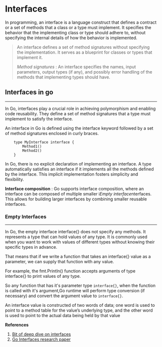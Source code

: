 # Interfaces

In programming, an interface is a language construct that defines a contract or a set of methods that a class or a type must implement. It specifies the behavior that the implementing class or type should adhere to, without specifying the internal details of how the behavior is implemented.

> An interface defines a set of method signatures without specifying the implementation. It serves as a blueprint for classes or types that implement it.
>
> *Method signatures* : An interface specifies the names, input parameters, output types (if any), and possibly error handling of the methods that implementing types should have.

## Interfaces in go
---
In Go, interfaces play a crucial role in achieving polymorphism and enabling code reusability. They define a set of method signatures that a type must implement to satisfy the interface. 

An interface in Go is defined using the interface keyword followed by a set of method signatures enclosed in curly braces. 

```
    type MyInterface interface {
	    Method1()
	    Method2()
    }
```

In Go, there is no explicit declaration of implementing an interface. A type automatically satisfies an interface if it implements all the methods defined by the interface. This implicit implementation fosters simplicity and flexibility.

**Interface composition** : Go supports interface composition, where an interface can be composed of multiple smaller i*Empty interface*nterfaces. This allows for building larger interfaces by combining smaller reusable interfaces.

 ### Empty Interfaces
 ---
 In Go, the empty interface interface{} does not specify any methods. It represents a type that can hold values of any type. It is commonly used when you want to work with values of different types without knowing their specific types in advance. 

 That means that if we write a function that takes an interface{} value as a parameter, we can supply that function with any value.

 For example, the fmt.Println() function accepts arguments of type interface{} to print values of any type.

 So any function that has it's parameter type `interface{}`, when the function is called with it's argument,Go runtime will perform type conversion (if necessary) and convert the argument value to `interface{}`.

 An interface value is constructed of two words of data; one word is used to point to a method table for the value’s underlying type, and the other word is used to point to the actual data being held by that value



 **References**
   
   1) [Bit of deep dive on interfaces](https://jordanorelli.com/post/32665860244/how-to-use-interfaces-in-go)
   2) [Go Interfaces research paper](https://research.swtch.com/interfaces)



